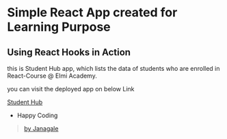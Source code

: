 # Simple React App created for Learning Purpose

## Using React Hooks in Action

this is Student Hub app, which lists the data of students who are enrolled in React-Course @ Elmi Academy.

you can visit the deployed app on below Link

[Student Hub](https://janogale.github.io/student-hub-react)

- Happy Coding

> [by Janagale](https://github.com/janogale)
